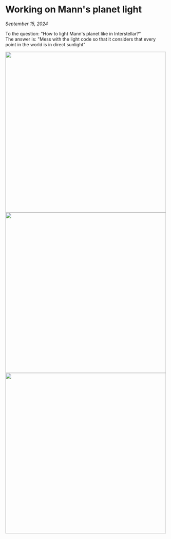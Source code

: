 # Working on Mann's planet light
*September 15, 2024*

To the question: "How to light Mann's planet like in Interstellar?"\
The answer is: "Mess with the light code so that it considers that every point in the world is in direct sunlight"

<img width=500 src="articles/working-on-mann-s-planet-light/day.jpg"/>
<img width=500 src="articles/working-on-mann-s-planet-light/sunset.jpg"/>
<img width=500 src="articles/working-on-mann-s-planet-light/night.jpg"/>
